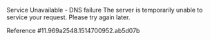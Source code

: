 Service Unavailable - DNS failure The server is temporarily unable to service your request. Please try again later.

Reference #11.969a2548.1514700952.ab5d07b